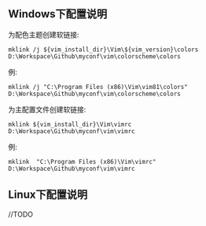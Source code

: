## Windows下配置说明
为配色主题创建软链接:
```
mklink /j ${vim_install_dir}\Vim\${vim_version}\colors D:\Workspace\Github\myconf\vim\colorscheme\colors
```
例:
```
mklink /j "C:\Program Files (x86)\Vim\vim81\colors" D:\Workspace\Github\myconf\vim\colorscheme\colors
```
为主配置文件创建软链接:
```
mklink ${vim_install_dir}\Vim\vimrc D:\Workspace\Github\myconf\vim\vimrc
```
例:
```
mklink  "C:\Program Files (x86)\Vim\vimrc" D:\Workspace\Github\myconf\vim\vimrc
```
## Linux下配置说明

//TODO